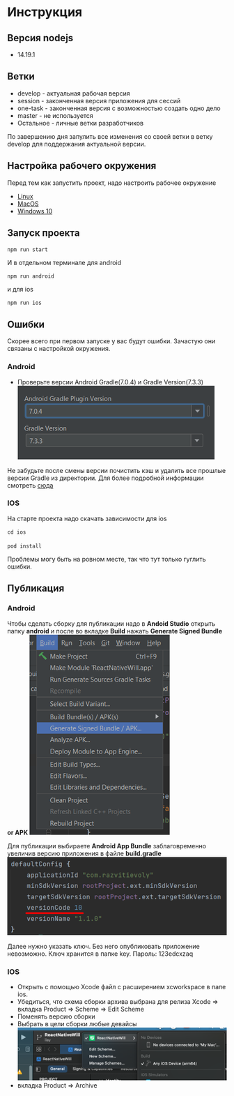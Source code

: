 # Инструкция
## Версия nodejs
* 14.19.1
## Ветки
* develop - актуальная рабочая версия
* session - законченная версия приложения для сессий
* one-task - законченная версия с возможностью создать одно дело
* master - не используется
* Остальное - личные ветки разработчиков

По завершению дня запулить все изменения со своей ветки в ветку develop для поддержания актуальной версии.

## Настройка рабочего окружения
Перед тем как запустить проект, надо настроить рабочее окружение
* [Linux](https://www.jscamp.app/ru/docs/reactnative16/)
* [MacOS](https://www.jscamp.app/ru/docs/reactnative15)
* [Windows 10](https://www.jscamp.app/ru/docs/reactnative14)

## Запуск проекта
    npm run start
И в отдельном терминале для android

    npm run android

и для ios

    npm run ios

## Ошибки
Скорее всего при первом запуске у вас будут ошибки. Зачастую они связаны с настройкой окружения.

### Android
* Проверьте версии Android Gradle(7.0.4) и Gradle Version(7.3.3)![img.png](readmeAssets/img.png)

Не забудьте после смены версии почистить кэш и удалить все прошлые версии Gradle из директории.
Для более подробной информации смотреть [сюда](https://www.tehrir.com/gradle-sync-failed)

### IOS 
На старте проекта надо скачать зависимости для ios
    
    cd ios

    pod install
Проблемы могу быть на ровном месте, так что тут только гуглить ошибки.

## Публикация

### Android

Чтобы сделать сборку для публикации надо в **Andoid Studio** открыть папку **android** и после во вкладке **Build** нажать **Generate Signed Bundle or APK**
![img.png](readmeAssets/build.png)
 
Для публикации выбираете **Android App Bundle** заблаговременно увеличив версию приложения в файле **build.gradle**
![img.png](readmeAssets/version.png)

Далее нужно указать ключ. Без него опубликовать приложение невозможно.
Ключ хранится в папке key. Пароль: 123edcxzaq

### IOS 
* Открыть с помощью Xcode файл с расширением xcworkspace в папе ios.
* Убедиться, что схема сборки архива выбрана для релиза
Xcode => вкладка Product => Scheme => Edit Scheme
* Поменять версию сборки
* Выбрать в цели сборки любые девайсы ![](readmeAssets/anydevice.png)
* вкладка Product => Archive


